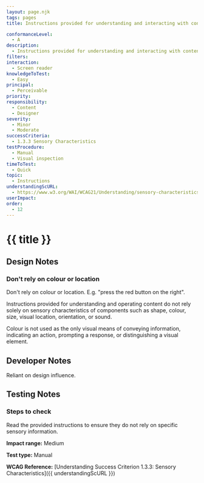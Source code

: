 ```yaml
---
layout: page.njk
tags: pages
title: Instructions provided for understanding and interacting with content does not solely rely on shape, size, sound, visual location or orientation

conformanceLevel:
  - A
description:
  - Instructions provided for understanding and interacting with content does not solely rely on shape, size, sound, visual location or orientation
filters:
interaction:
  - Screen reader
knowledgeToTest:
  - Easy
principal:
  - Perceivable
priority:
responsibility:
  - Content
  - Designer
severity:
  - Minor
  - Moderate
successCriteria:
  - 1.3.3 Sensory Characteristics
testProcedure:
  - Manual
  - Visual inspection
timeToTest:
  - Quick
topic:
  - Instructions
understandingScURL:
  - https://www.w3.org/WAI/WCAG21/Understanding/sensory-characteristics.html
userImpact:
order:
  - 12
---
```


# {{ title }}

## Design Notes

### Don't rely on colour or location

Don't rely on colour or location. E.g. "press the red button on the right".

Instructions provided for understanding and operating content do not rely solely on sensory characteristics of components such as shape, colour, size, visual location, orientation, or sound.

Colour is not used as the only visual means of conveying information, indicating an action, prompting a response, or distinguishing a visual element.

## Developer Notes

Reliant on design influence.

## Testing Notes

### Steps to check

Read the provided instructions to ensure they do not rely on specific sensory information.

**Impact range:** Medium

**Test type:** Manual

**WCAG Reference:** [Understanding Success Criterion 1.3.3: Sensory Characteristics]({{ understandingScURL }})
